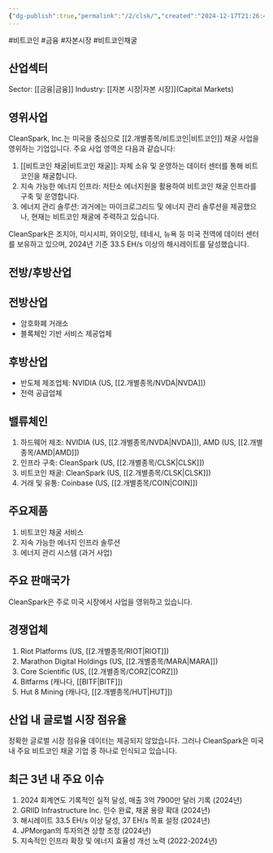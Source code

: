 ```yaml
---
{"dg-publish":true,"permalink":"/2/clsk/","created":"2024-12-17T21:26:43.167+09:00","updated":"2025-06-03T20:05:58.301+09:00"}
---
```


#비트코인 #금융 #자본시장 #비트코인채굴

## 산업섹터

Sector: [[금융\|금융]]
Industry: [[자본 시장\|자본 시장]](Capital Markets)

## 영위사업

CleanSpark, Inc.는 미국을 중심으로 [[2.개별종목/비트코인\|비트코인]] 채굴 사업을 영위하는 기업입니다. 주요 사업 영역은 다음과 같습니다:

1. [[비트코인 채굴\|비트코인 채굴]]: 자체 소유 및 운영하는 데이터 센터를 통해 비트코인을 채굴합니다.
2. 지속 가능한 에너지 인프라: 저탄소 에너지원을 활용하여 비트코인 채굴 인프라를 구축 및 운영합니다.
3. 에너지 관리 솔루션: 과거에는 마이크로그리드 및 에너지 관리 솔루션을 제공했으나, 현재는 비트코인 채굴에 주력하고 있습니다.

CleanSpark은 조지아, 미시시피, 와이오밍, 테네시, 뉴욕 등 미국 전역에 데이터 센터를 보유하고 있으며, 2024년 기준 33.5 EH/s 이상의 해시레이트를 달성했습니다.

## 전방/후방산업

## 전방산업

- 암호화폐 거래소
- 블록체인 기반 서비스 제공업체

## 후방산업

- 반도체 제조업체: NVIDIA (US, [[2.개별종목/NVDA\|NVDA]])
- 전력 공급업체

## 밸류체인

1. 하드웨어 제조: NVIDIA (US, [[2.개별종목/NVDA\|NVDA]]), AMD (US, [[2.개별종목/AMD\|AMD]])
2. 인프라 구축: CleanSpark (US, [[2.개별종목/CLSK\|CLSK]])
3. 비트코인 채굴: CleanSpark (US, [[2.개별종목/CLSK\|CLSK]])
4. 거래 및 유통: Coinbase (US, [[2.개별종목/COIN\|COIN]])

## 주요제품

1. 비트코인 채굴 서비스
2. 지속 가능한 에너지 인프라 솔루션
3. 에너지 관리 시스템 (과거 사업)

## 주요 판매국가

CleanSpark은 주로 미국 시장에서 사업을 영위하고 있습니다.

## 경쟁업체

1. Riot Platforms (US, [[2.개별종목/RIOT\|RIOT]])
2. Marathon Digital Holdings (US, [[2.개별종목/MARA\|MARA]])
3. Core Scientific (US, [[2.개별종목/CORZ\|CORZ]])
4. Bitfarms (캐나다, [[BITF\|BITF]])
5. Hut 8 Mining (캐나다, [[2.개별종목/HUT\|HUT]])

## 산업 내 글로벌 시장 점유율

정확한 글로벌 시장 점유율 데이터는 제공되지 않았습니다. 그러나 CleanSpark은 미국 내 주요 비트코인 채굴 기업 중 하나로 인식되고 있습니다.

## 최근 3년 내 주요 이슈

1. 2024 회계연도 기록적인 실적 달성, 매출 3억 7900만 달러 기록 (2024년)
2. GRIID Infrastructure Inc. 인수 완료, 채굴 용량 확대 (2024년)
3. 해시레이트 33.5 EH/s 이상 달성, 37 EH/s 목표 설정 (2024년)
4. JPMorgan의 투자의견 상향 조정 (2024년)
5. 지속적인 인프라 확장 및 에너지 효율성 개선 노력 (2022-2024년)